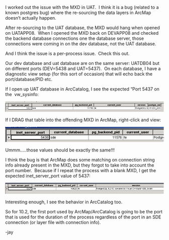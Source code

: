 I worked out the issue with the MXD in UAT.  I think it is a bug (related to a known postgres bug) where the re-sourcing the data layers in ArcMap doesn’t actually happen.

After re-sourcing to the UAT database, the MXD would hang when opened on UATAPP08.  When I opened the MXD back on DEVAPP08 and checked the backend database connections one the database server, those connections were coming in on the dev database, not the UAT database.

And I think the issue is a per-process issue.  Check this out.

Our dev database and uat database are on the same server: UATDB04 but on different ports (DEV=5438 and UAT=5437).  On each database, I have a diagnostic view setup (for this sort of occasion) that will echo back the port/database/PID etc.

If I open up UAT database in ArcCatalog, I see the expected “Port 5437 on the  vw\_sysinfo:

![](./media/image1.png)

If I DRAG that table into the offending MXD in ArcMap, right-click and view:

![](./media/image2.png)

Ummm…..those values should be exactly the same!!!

I think the bug is that ArcMap does some matching on connection string info already present in the MXD, but they forgot to take into account the port number.  Because if I repeat the process with a blank MXD, I get the expected inet\_server\_port value of 5437:

![](./media/image3.png)

Interesting enough, I see the behavior in ArcCatalog too. 

So for 10.2, the first port used by ArcMap/ArcCatalog is going to be the port that is used for the duration of the process regardless of the port in an SDE connection (or layer file with connection info).

-jay
